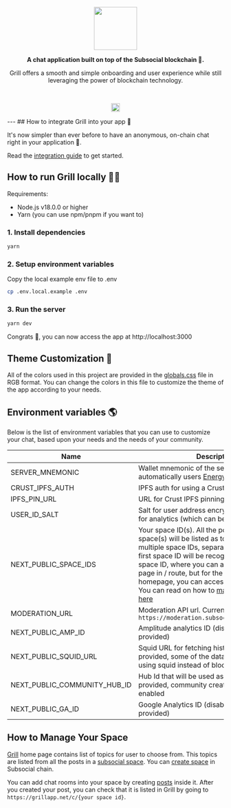 <a href="https://grillapp.net/c">
  <p align="center"><img height=100 src="https://raw.githubusercontent.com/dappforce/grillchat/main/src/assets/logo/grill.svg"/></p>
</a>
<p align="center">
  <strong>
    A chat application built on top of the Subsocial blockchain 🔗. 
  </strong>
</p>
<p align="center">
  Grill offers a smooth and simple onboarding and user experience while still leveraging the power of blockchain technology.
</p>
</br>
<p align="center"><img height=20 src="https://github.com/dappforce/grillchat/actions/workflows/build-deploy.yml/badge.svg" alt="production-build"/></p>
---
## How to integrate Grill into your app 🤝

It's now simpler than ever before to have an anonymous, on-chain chat right in your application 🎉.

Read the [integration guide](./integration/README.md) to get started.

## How to run Grill locally 🏃‍♂️

Requirements:

- Node.js v18.0.0 or higher
- Yarn (you can use npm/pnpm if you want to)

### 1. Install dependencies

```bash
yarn
```

### 2. Setup environment variables

Copy the local example env file to .env

```bash
cp .env.local.example .env
```

### 3. Run the server

```bash
yarn dev
```

Congrats 🎉, you can now access the app at http://localhost:3000

## Theme Customization 🎨

All of the colors used in this project are provided in the [globals.css](./src/styles/globals.css) file in RGB format.
You can change the colors in this file to customize the theme of the app according to your needs.

## Environment variables 🌎

Below is the list of environment variables that you can use to customize your chat, based upon your needs and the needs of your community.

| Name                         | Description                                                                                                                                                                                                                                                                                                                                                                                       | Required? |
| ---------------------------- | ------------------------------------------------------------------------------------------------------------------------------------------------------------------------------------------------------------------------------------------------------------------------------------------------------------------------------------------------------------------------------------------------- | --------- |
| SERVER_MNEMONIC              | Wallet mnemonic of the server, in order to send automatically users [Energy](https://docs.subsocial.network/docs/basics/lightpaper/architecture/energy)                                                                                                                                                                                                                                           | Yes       |
| CRUST_IPFS_AUTH              | IPFS auth for using a Crust bucket                                                                                                                                                                                                                                                                                                                                                                | Yes       |
| IPFS_PIN_URL                 | URL for Crust IPFS pinning service                                                                                                                                                                                                                                                                                                                                                                | Yes       |
| USER_ID_SALT                 | Salt for user address encryption, which is used for analytics (which can be disabled)                                                                                                                                                                                                                                                                                                             | No        |
| NEXT_PUBLIC_SPACE_IDS        | Your space ID(s). All the posts in these space(s) will be listed as topics. You can use multiple space IDs, separated by a comma. The first space ID will be recognized as the main space ID, where you can access the home page in / route, but for the other space IDs homepage, you can access it using /[spaceId]. You can read on how to [manage your space here](#how-to-manage-your-space) | Yes       |
| MODERATION_URL               | Moderation API url. Current moderation API: `https://moderation.subsocial.network/graphql`                                                                                                                                                                                                                                                                                                        | Yes       |
| NEXT_PUBLIC_AMP_ID           | Amplitude analytics ID (disabled if no ID is provided)                                                                                                                                                                                                                                                                                                                                            | No        |
| NEXT_PUBLIC_SQUID_URL        | Squid URL for fetching historical data. If provided, some of the data will be fetched using squid instead of blockchain                                                                                                                                                                                                                                                                           | No        |
| NEXT_PUBLIC_COMMUNITY_HUB_ID | Hub Id that will be used as community hub. If provided, community creation feature will be enabled                                                                                                                                                                                                                                                                                                | No        |
| NEXT_PUBLIC_GA_ID            | Google Analytics ID (disabled if no ID is provided)                                                                                                                                                                                                                                                                                                                                               | No        |

## How to Manage Your Space

[Grill](https://grillapp.net) home page contains list of topics for user to choose from. This topics are listed from all the posts in a [subsocial space](https://docs.subsocial.network/docs/develop/concepts/spaces/). You can [create space](https://grillapp.net/new-space) in Subsocial chain.

You can add chat rooms into your space by creating [posts](https://docs.subsocial.network/docs/develop/concepts/postsAndComments) inside it. After you created your post, you can check that it is listed in Grill by going to `https://grillapp.net/c/{your space id}`.
